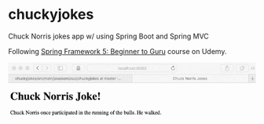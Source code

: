 # chuckyjokes

Chuck Norris jokes app w/ using Spring Boot and Spring MVC

Following [Spring Framework 5: Beginner to Guru](https://www.udemy.com/spring-framework-5-beginner-to-guru/) course on Udemy.

![demo](screenshots/chucky.gif)
